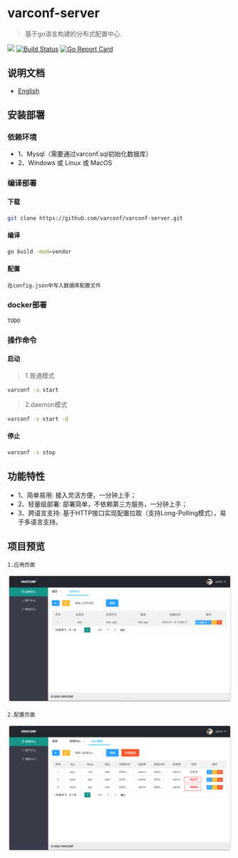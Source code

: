 # varconf-server
> 基于go语言构建的分布式配置中心.

![](https://img.shields.io/badge/language-go-cccfff.svg)
[![Build Status](https://travis-ci.org/varconf/varconf-server.svg?branch=master)](https://travis-ci.org/varconf/varconf-server)
[![Go Report Card](https://goreportcard.com/badge/github.com/varconf/varconf-server)](https://goreportcard.com/report/github.com/varconf/varconf-server)

## 说明文档
- [English]()

## 安装部署
### 依赖环境
- 1、Mysql（需要通过varconf.sql初始化数据库）
- 2、Windows 或 Linux 或 MacOS

### 编译部署
#### 下载
```sh
git clone https://github.com/varconf/varconf-server.git
```
#### 编译
```sh
go build -mod=vendor
```
#### 配置
```
在config.json中写入数据库配置文件
```
### docker部署
```
TODO
```

### 操作命令
#### 启动 
>  1.普通模式
```sh
varconf -s start
```
>  2.daemon模式
```sh
varconf -s start -d
```
#### 停止
```sh
varconf -s stop
```

## 功能特性
- 1、简单易用: 接入灵活方便，一分钟上手；
- 2、轻量级部署: 部署简单，不依赖第三方服务，一分钟上手；
- 3、跨语言支持: 基于HTTP接口实现配置拉取（支持Long-Polling模式），易于多语言支持。

## 项目预览
`1.应用页面`

![image](https://github.com/varconf/varconf-doc/blob/master/images/app_list.png)

`2.配置页面`

![image](https://github.com/varconf/varconf-doc/blob/master/images/config_status.png)
